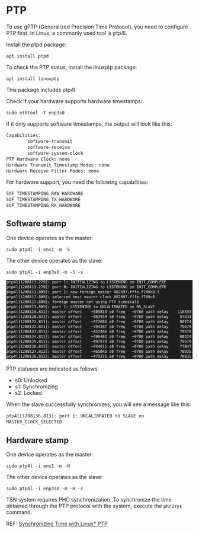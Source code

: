 # PTP
To use gPTP (Generalized Precision Time Protocol), you need to configure PTP first. In Linux, a commonly used tool is ptp4l.

Install the ptpd package:
```
apt install ptpd
```

To check the PTP status, install the linuxptp package:
```
apt install linuxptp
```
This package includes ptp4l.

Check if your hardware supports hardware timestamps:
```
sudo ethtool -T enp3s0
```
If it only supports software timestamps, the output will look like this:
```
Capabilities:
        software-transmit
        software-receive
        software-system-clock
PTP Hardware Clock: none
Hardware Transmit Timestamp Modes: none
Hardware Receive Filter Modes: none
```

For hardware support, you need the following capabilities:
```
SOF_TIMESTAMPING_RAW_HARDWARE
SOF_TIMESTAMPING_TX_HARDWARE
SOF_TIMESTAMPING_RX_HARDWARE
```
## Software stamp
One device operates as the master:
```
sudo ptp4l -i ens1 -m -S
```

The other device operates as the slave:
```
sudo ptp4l -i enp3s0 -m -S -s
```
![ptp4l results](./images/1026ptp4l.png)

PTP statuses are indicated as follows:
- s0: Unlocked
- s1: Synchronizing
- s2: Locked

When the slave successfully synchronizes, you will see a message like this:
```
ptp4l[1208136.813]: port 1: UNCALIBRATED to SLAVE on MASTER_CLOCK_SELECTED
```

## Hardware stamp

One device operates as the master:
```
sudo ptp4l -i ens1 -m -H
```

The other device operates as the slave:
```
sudo ptp4l -i enp3s0 -m -H -s
```

TSN system requires PHC synchronization.
To synchronize the time obtained through the PTP protocol with the system, execute the `phc2sys` command.

REF: 
[Synchronizing Time with Linux* PTP](https://tsn.readthedocs.io/timesync.html)